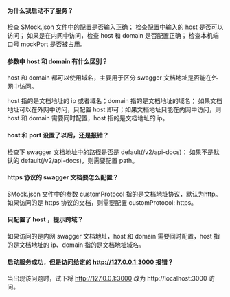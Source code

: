 
#### 为什么我启动不了服务？

检查 SMock.json 文件中的配置是否输入正确；
检查配置中输入的 host 是否可以访问；
如果是在内网中访问，检查 host 和 domain 是否配置正确；
检查本机端口号 mockPort 是否被占用。

#### 参数中 host 和 domain 有什么区别？

host 和 domain 都可以使用域名，主要用于区分 swagger 文档地址是否能在外网中访问。

host 指的是文档地址的 ip 或者域名；domain 指的是文档地址的域名；
如果文档地址可以在外网中访问，只配置 host 即可；如果文档地址只能在内网中访问，则 host 和 domain 需要同时配置，host 指的是文档地址的 ip。

#### host 和 port 设置了以后，还是报错？

检查下 swagger 文档地址中的路径是否是 default(/v2/api-docs)；
如果不是默认的 default(/v2/api-docs)，则需要配置 path。

#### https 协议的 swagger 文档要怎么配置？

SMock.json 文件中的参数 customProtocol 指的是文档地址协议，默认为http。如果访问的是 https 协议的文档，则需要配置 customProtocol: https。

#### 只配置了 host ，提示跨域？

如果访问的是内网 swagger 文档地址，host 和 domain 需要同时配置，host 指的是文档地址的 ip、domain 指的是文档地址域名。

#### 启动服务成功，但是访问给定的 http://127.0.0.1:3000 报错？

当出现该问题时，试下将 http://127.0.0.1:3000 改为 http://localhost:3000 访问。